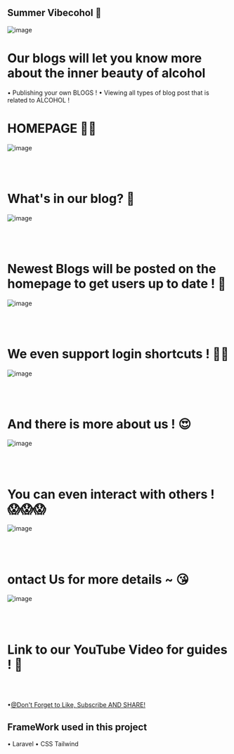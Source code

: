 ## Summer Vibecohol 🥂
![image](https://user-images.githubusercontent.com/93914097/166611327-37318d54-25d8-48a3-a8d9-2df4a938d3f2.png)


<h1>Our blogs will let you know more about the inner beauty of alcohol</h1>
• Publishing your own BLOGS !
• Viewing all types of blog post that is related to ALCOHOL !

<h1>HOMEPAGE 🥂🥂</h1>

![image](https://user-images.githubusercontent.com/93914097/166611069-a5c9371b-4223-4dc0-9861-9b6d12789308.png)
<br><br><br><br>
<h1>What's in our blog? 🧐</h1>

![image](https://user-images.githubusercontent.com/93914097/166611425-2a070267-4d26-429e-a509-79be51690add.png)
<br><br><br><br>
<h1>Newest Blogs will be posted on the homepage to get users up to date ! 🤤</h1>

![image](https://user-images.githubusercontent.com/93914097/166611528-cc16b525-981d-491c-88ea-f4ae9bf166ba.png)
<br><br><br><br>
<h1>We even support login shortcuts ! 🥳🥳</h1>

![image](https://user-images.githubusercontent.com/93914097/166611904-7ce37773-8f0d-47d7-b97e-965feb1cf711.png)
<br><br><br><br>
<h1>And there is more about us ! 😍</h1>

![image](https://user-images.githubusercontent.com/93914097/166611569-2ad8fdbc-e5db-4b68-8378-748a8710e28e.png)
<br><br><br><br>
<h1>You can even interact with others ! 😱😱😱</h1>

![image](https://user-images.githubusercontent.com/93914097/166611742-5bc84ab0-20fe-4a86-96da-13e0b6923c38.png)
<br><br><br><br>
<h1>ontact Us for more details ~ 😘</h1>

![image](https://user-images.githubusercontent.com/93914097/166611791-ee7379af-00ea-4355-ac28-90ff17382e95.png)
<br><br><br><br>
<h1>Link to our YouTube Video for guides !	📲 </h1>
<br><br>

•[@Don't Forget to Like, Subscribe AND SHARE!](https://youtu.be/vy2j4ib7joU)

<h2>FrameWork used in this project</h2>
• Laravel
• CSS Tailwind

